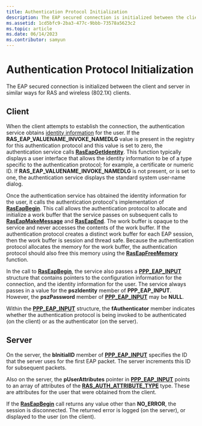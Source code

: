 ```yaml
---
title: Authentication Protocol Initialization
description: The EAP secured connection is initialized between the client and server in similar ways for RAS and wireless (802.1X) clients.
ms.assetid: 1cd5bfc9-2ba3-477c-9bbb-73578a5623c2
ms.topic: article
ms.date: 06/14/2023
ms.contributor: samyun
---
```


# Authentication Protocol Initialization

The EAP secured connection is initialized between the client and server in similar ways for RAS and wireless (802.1X) clients.

## Client

When the client attempts to establish the connection, the authentication service obtains [identity information](obtaining-identity-information.md) for the user. If the **RAS\_EAP\_VALUENAME\_INVOKE\_NAMEDLG** value is present in the registry for this authentication protocol and this value is set to zero, the authentication service calls [**RasEapGetIdentity**](/windows/desktop/api/Raseapif/nf-raseapif-raseapgetidentity). This function typically displays a user interface that allows the identity information to be of a type specific to the authentication protocol; for example, a certificate or numeric ID. If **RAS\_EAP\_VALUENAME\_INVOKE\_NAMEDLG** is not present, or is set to one, the authentication service displays the standard system user-name dialog.

Once the authentication service has obtained the identity information for the user, it calls the authentication protocol's implementation of [**RasEapBegin**](/previous-versions/windows/desktop/legacy/aa363520(v=vs.85)). This call allows the authentication protocol to allocate and initialize a work buffer that the service passes on subsequent calls to [**RasEapMakeMessage**](/previous-versions/windows/desktop/legacy/aa363532(v=vs.85)) and [**RasEapEnd**](/previous-versions/windows/desktop/legacy/aa363521(v=vs.85)). The work buffer is opaque to the service and never accesses the contents of the work buffer. If the authentication protocol creates a distinct work buffer for each EAP session, then the work buffer is session and thread safe. Because the authentication protocol allocates the memory for the work buffer, the authentication protocol should also free this memory using the [**RasEapFreeMemory**](/windows/desktop/api/Raseapif/nf-raseapif-raseapfreememory) function.

In the call to [**RasEapBegin**](/previous-versions/windows/desktop/legacy/aa363520(v=vs.85)), the service also passes a [**PPP\_EAP\_INPUT**](/windows/desktop/api/Raseapif/ns-raseapif-ppp_eap_input) structure that contains pointers to the configuration information for the connection, and the identity information for the user. The service always passes in a value for the **pszIdentity** member of **PPP\_EAP\_INPUT**. However, the **pszPassword** member of [**PPP\_EAP\_INPUT**](/windows/desktop/api/Raseapif/ns-raseapif-ppp_eap_input) may be **NULL**.

Within the [**PPP\_EAP\_INPUT**](/windows/desktop/api/Raseapif/ns-raseapif-ppp_eap_input) structure, the **fAuthenticator** member indicates whether the authentication protocol is being invoked to be authenticated (on the client) or as the authenticator (on the server).

## Server

On the server, the **bInitialID** member of [**PPP\_EAP\_INPUT**](/windows/desktop/api/Raseapif/ns-raseapif-ppp_eap_input) specifies the ID that the server uses for the first EAP packet. The server increments this ID for subsequent packets.

Also on the server, the **pUserAttributes** pointer in [**PPP\_EAP\_INPUT**](/windows/desktop/api/Raseapif/ns-raseapif-ppp_eap_input) points to an array of attributes of the [**RAS\_AUTH\_ATTRIBUTE\_TYPE**](/windows/win32/api/raseapif/ne-raseapif-ras_auth_attribute_type) type. These are attributes for the user that were obtained from the client.

If the [**RasEapBegin**](/previous-versions/windows/desktop/legacy/aa363520(v=vs.85)) call returns any value other than **NO\_ERROR**, the session is disconnected. The returned error is logged (on the server), or displayed to the user (on the client).
